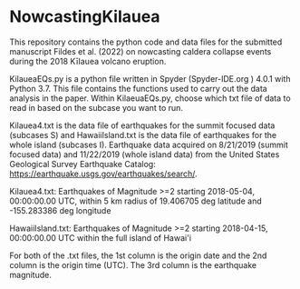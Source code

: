 # NowcastingKilauea
This repository contains the python code and data files for the submitted manuscript Fildes et al. (2022) on nowcasting caldera collapse events during the 2018 Kīlauea volcano eruption.

KilaueaEQs.py is a python file written in Spyder (Spyder-IDE.org ) 4.0.1 with Python 3.7. This file contains the functions used to carry out the data analysis in the paper. Within KilaeuaEQs.py, choose which txt file of data to read in based on the subcase you want to run. 

Kilauea4.txt is the data file of earthquakes for the summit focused data (subcases S) and HawaiiIsland.txt is the data file of earthquakes for the whole island (subcases I). Earthquake data acquired on 8/21/2019 (summit focused data) and 11/22/2019 (whole island data) from the United States Geological Survey Earthquake Catalog: https://earthquake.usgs.gov/earthquakes/search/.

Kilauea4.txt:
Earthquakes of Magnitude >=2
starting 2018-05-04, 00:00:00.00 UTC,
within 5 km radius of 19.406705 deg latitude and -155.283386 deg longitude

HawaiiIsland.txt: 
Earthquakes of Magnitude >=2
starting 2018-04-15, 00:00:00.00 UTC
within the full island of Hawai'i

For both of the .txt files, the 1st column is the origin date and the 2nd column is the origin time (UTC). The 3rd column is the earthquake magnitude. 
